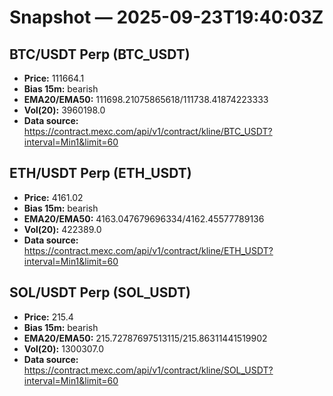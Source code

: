 # Snapshot — 2025-09-23T19:40:03Z

## BTC/USDT Perp (BTC_USDT)
- **Price:** 111664.1
- **Bias 15m:** bearish
- **EMA20/EMA50:** 111698.21075865618/111738.41874223333
- **Vol(20):** 3960198.0
- **Data source:** https://contract.mexc.com/api/v1/contract/kline/BTC_USDT?interval=Min1&limit=60

## ETH/USDT Perp (ETH_USDT)
- **Price:** 4161.02
- **Bias 15m:** bearish
- **EMA20/EMA50:** 4163.047679696334/4162.45577789136
- **Vol(20):** 422389.0
- **Data source:** https://contract.mexc.com/api/v1/contract/kline/ETH_USDT?interval=Min1&limit=60

## SOL/USDT Perp (SOL_USDT)
- **Price:** 215.4
- **Bias 15m:** bearish
- **EMA20/EMA50:** 215.72787697513115/215.86311441519902
- **Vol(20):** 1300307.0
- **Data source:** https://contract.mexc.com/api/v1/contract/kline/SOL_USDT?interval=Min1&limit=60
